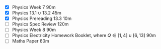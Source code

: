 - [x] Physics Week 7 90m
- [x] Physics 13.1 $\cup$ 13.2 45m
- [x] Physics Prereading 13.3 10m
- [ ] Physics Spec Review 120m
- [ ] Physics Week 8 90m
- [ ] Physics Electricity Homework Booklet, where $Q\in[1,4]\cup[6,13]$ 90m
- [ ] Maths Paper 60m